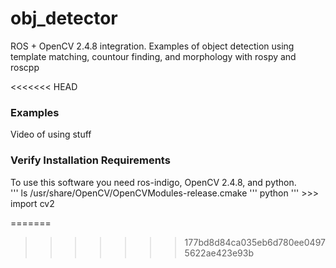 # obj_detector
ROS + OpenCV 2.4.8 integration.  Examples of object detection using  template matching, countour finding, and morphology with rospy and roscpp

<<<<<<< HEAD

### Examples
Video of using stuff


### Verify Installation Requirements 
To use this software you need ros-indigo, OpenCV 2.4.8, and python.  
''' ls /usr/share/OpenCV/OpenCVModules-release.cmake
''' python 
''' >>> import cv2


=======
>>>>>>> 177bd8d84ca035eb6d780ee04975622ae423e93b
